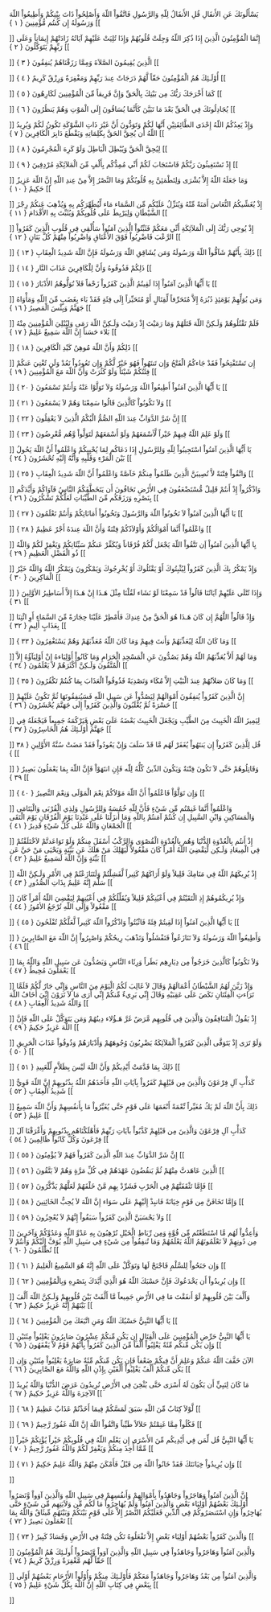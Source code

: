 يَسْأَلُونَكَ عَنِ الأَنفَالِ قُلِ الأَنفَالُ لِلّهِ وَالرَّسُولِ فَاتَّقُواْ اللّهَ وَأَصْلِحُواْ ذَاتَ بِيْنِكُمْ وَأَطِيعُواْ اللّهَ وَرَسُولَهُ إِن كُنتُم مُّؤْمِنِينَ { ۱ }
[[


]] 
إِنَّمَا الْمُؤْمِنُونَ الَّذِينَ إِذَا ذُكِرَ اللّهُ وَجِلَتْ قُلُوبُهُمْ وَإِذَا تُلِيَتْ عَلَيْهِمْ آيَاتُهُ زَادَتْهُمْ إِيمَاناً وَعَلَى رَبِّهِمْ يَتَوَكَّلُونَ { ۲ }
[[


]] 
الَّذِينَ يُقِيمُونَ الصَّلاَةَ وَمِمَّا رَزَقْنَاهُمْ يُنفِقُونَ { ۳ }
[[


]] 
أُوْلَـئِكَ هُمُ الْمُؤْمِنُونَ حَقّاً لَّهُمْ دَرَجَاتٌ عِندَ رَبِّهِمْ وَمَغْفِرَةٌ وَرِزْقٌ كَرِيمٌ { ٤ }
[[


]] 
كَمَا أَخْرَجَكَ رَبُّكَ مِن بَيْتِكَ بِالْحَقِّ وَإِنَّ فَرِيقاً مِّنَ الْمُؤْمِنِينَ لَكَارِهُونَ { ٥ }
[[


]] 
يُجَادِلُونَكَ فِي الْحَقِّ بَعْدَ مَا تَبَيَّنَ كَأَنَّمَا يُسَاقُونَ إِلَى الْمَوْتِ وَهُمْ يَنظُرُونَ { ٦ }
[[


]] 
وَإِذْ يَعِدُكُمُ اللّهُ إِحْدَى الطَّائِفَتِيْنِ أَنَّهَا لَكُمْ وَتَوَدُّونَ أَنَّ غَيْرَ ذَاتِ الشَّوْكَةِ تَكُونُ لَكُمْ وَيُرِيدُ اللّهُ أَن يُحِقَّ الحَقَّ بِكَلِمَاتِهِ وَيَقْطَعَ دَابِرَ الْكَافِرِينَ { ٧ }
[[


]] 
لِيُحِقَّ الْحَقَّ وَيُبْطِلَ الْبَاطِلَ وَلَوْ كَرِهَ الْمُجْرِمُونَ { ۸ }
[[


]] 
إِذْ تَسْتَغِيثُونَ رَبَّكُمْ فَاسْتَجَابَ لَكُمْ أَنِّي مُمِدُّكُم بِأَلْفٍ مِّنَ الْمَلآئِكَةِ مُرْدِفِينَ { ۹ }
[[


]] 
وَمَا جَعَلَهُ اللّهُ إِلاَّ بُشْرَى وَلِتَطْمَئِنَّ بِهِ قُلُوبُكُمْ وَمَا النَّصْرُ إِلاَّ مِنْ عِندِ اللّهِ إِنَّ اللّهَ عَزِيزٌ حَكِيمٌ { ۱۰ }
[[


]] 
إِذْ يُغَشِّيكُمُ النُّعَاسَ أَمَنَةً مِّنْهُ وَيُنَزِّلُ عَلَيْكُم مِّن السَّمَاء مَاء لِّيُطَهِّرَكُم بِهِ وَيُذْهِبَ عَنكُمْ رِجْزَ الشَّيْطَانِ وَلِيَرْبِطَ عَلَى قُلُوبِكُمْ وَيُثَبِّتَ بِهِ الأَقْدَامَ { ۱۱ }
[[


]] 
إِذْ يُوحِي رَبُّكَ إِلَى الْمَلآئِكَةِ أَنِّي مَعَكُمْ فَثَبِّتُواْ الَّذِينَ آمَنُواْ سَأُلْقِي فِي قُلُوبِ الَّذِينَ كَفَرُواْ الرَّعْبَ فَاضْرِبُواْ فَوْقَ الأَعْنَاقِ وَاضْرِبُواْ مِنْهُمْ كُلَّ بَنَانٍ { ۱۲ }
[[


]] 
ذَلِكَ بِأَنَّهُمْ شَآقُّواْ اللّهَ وَرَسُولَهُ وَمَن يُشَاقِقِ اللّهَ وَرَسُولَهُ فَإِنَّ اللّهَ شَدِيدُ الْعِقَابِ { ۱۳ }
[[


]] 
ذَلِكُمْ فَذُوقُوهُ وَأَنَّ لِلْكَافِرِينَ عَذَابَ النَّارِ { ۱٤ }
[[


]] 
يَا أَيُّهَا الَّذِينَ آمَنُواْ إِذَا لَقِيتُمُ الَّذِينَ كَفَرُواْ زَحْفاً فَلاَ تُوَلُّوهُمُ الأَدْبَارَ { ۱٥ }
[[


]] 
وَمَن يُوَلِّهِمْ يَوْمَئِذٍ دُبُرَهُ إِلاَّ مُتَحَرِّفاً لِّقِتَالٍ أَوْ مُتَحَيِّزاً إِلَى فِئَةٍ فَقَدْ بَاء بِغَضَبٍ مِّنَ اللّهِ وَمَأْوَاهُ جَهَنَّمُ وَبِئْسَ الْمَصِيرُ { ۱٦ }
[[


]] 
فَلَمْ تَقْتُلُوهُمْ وَلَـكِنَّ اللّهَ قَتَلَهُمْ وَمَا رَمَيْتَ إِذْ رَمَيْتَ وَلَـكِنَّ اللّهَ رَمَى وَلِيُبْلِيَ الْمُؤْمِنِينَ مِنْهُ بَلاء حَسَناً إِنَّ اللّهَ سَمِيعٌ عَلِيمٌ { ۱٧ }
[[


]] 
ذَلِكُمْ وَأَنَّ اللّهَ مُوهِنُ كَيْدِ الْكَافِرِينَ { ۱۸ }
[[


]] 
إِن تَسْتَفْتِحُواْ فَقَدْ جَاءكُمُ الْفَتْحُ وَإِن تَنتَهُواْ فَهُوَ خَيْرٌ لَّكُمْ وَإِن تَعُودُواْ نَعُدْ وَلَن تُغْنِيَ عَنكُمْ فِئَتُكُمْ شَيْئاً وَلَوْ كَثُرَتْ وَأَنَّ اللّهَ مَعَ الْمُؤْمِنِينَ { ۱۹ }
[[


]] 
يَا أَيُّهَا الَّذِينَ آمَنُواْ أَطِيعُواْ اللّهَ وَرَسُولَهُ وَلاَ تَوَلَّوْا عَنْهُ وَأَنتُمْ تَسْمَعُونَ { ۲۰ }
[[


]] 
وَلاَ تَكُونُواْ كَالَّذِينَ قَالُوا سَمِعْنَا وَهُمْ لاَ يَسْمَعُونَ { ۲۱ }
[[


]] 
إِنَّ شَرَّ الدَّوَابِّ عِندَ اللّهِ الصُّمُّ الْبُكْمُ الَّذِينَ لاَ يَعْقِلُونَ { ۲۲ }
[[


]] 
وَلَوْ عَلِمَ اللّهُ فِيهِمْ خَيْراً لَّأسْمَعَهُمْ وَلَوْ أَسْمَعَهُمْ لَتَوَلَّواْ وَّهُم مُّعْرِضُونَ { ۲۳ }
[[


]] 
يَا أَيُّهَا الَّذِينَ آمَنُواْ اسْتَجِيبُواْ لِلّهِ وَلِلرَّسُولِ إِذَا دَعَاكُم لِمَا يُحْيِيكُمْ وَاعْلَمُواْ أَنَّ اللّهَ يَحُولُ بَيْنَ الْمَرْءِ وَقَلْبِهِ وَأَنَّهُ إِلَيْهِ تُحْشَرُونَ { ۲٤ }
[[


]] 
وَاتَّقُواْ فِتْنَةً لاَّ تُصِيبَنَّ الَّذِينَ ظَلَمُواْ مِنكُمْ خَآصَّةً وَاعْلَمُواْ أَنَّ اللّهَ شَدِيدُ الْعِقَابِ { ۲٥ }
[[


]] 
وَاذْكُرُواْ إِذْ أَنتُمْ قَلِيلٌ مُّسْتَضْعَفُونَ فِي الأَرْضِ تَخَافُونَ أَن يَتَخَطَّفَكُمُ النَّاسُ فَآوَاكُمْ وَأَيَّدَكُم بِنَصْرِهِ وَرَزَقَكُم مِّنَ الطَّيِّبَاتِ لَعَلَّكُمْ تَشْكُرُونَ { ۲٦ }
[[


]] 
يَا أَيُّهَا الَّذِينَ آمَنُواْ لاَ تَخُونُواْ اللّهَ وَالرَّسُولَ وَتَخُونُواْ أَمَانَاتِكُمْ وَأَنتُمْ تَعْلَمُونَ { ۲٧ }
[[


]] 
وَاعْلَمُواْ أَنَّمَا أَمْوَالُكُمْ وَأَوْلاَدُكُمْ فِتْنَةٌ وَأَنَّ اللّهَ عِندَهُ أَجْرٌ عَظِيمٌ { ۲۸ }
[[


]] 
يِا أَيُّهَا الَّذِينَ آمَنُواْ إَن تَتَّقُواْ اللّهَ يَجْعَل لَّكُمْ فُرْقَاناً وَيُكَفِّرْ عَنكُمْ سَيِّئَاتِكُمْ وَيَغْفِرْ لَكُمْ وَاللّهُ ذُو الْفَضْلِ الْعَظِيمِ { ۲۹ }
[[


]] 
وَإِذْ يَمْكُرُ بِكَ الَّذِينَ كَفَرُواْ لِيُثْبِتُوكَ أَوْ يَقْتُلُوكَ أَوْ يُخْرِجُوكَ وَيَمْكُرُونَ وَيَمْكُرُ اللّهُ وَاللّهُ خَيْرُ الْمَاكِرِينَ { ۳۰ }
[[


]] 
وَإِذَا تُتْلَى عَلَيْهِمْ آيَاتُنَا قَالُواْ قَدْ سَمِعْنَا لَوْ نَشَاء لَقُلْنَا مِثْلَ هَـذَا إِنْ هَـذَا إِلاَّ أَسَاطِيرُ الأوَّلِينَ { ۳۱ }
[[


]] 
وَإِذْ قَالُواْ اللَّهُمَّ إِن كَانَ هَـذَا هُوَ الْحَقَّ مِنْ عِندِكَ فَأَمْطِرْ عَلَيْنَا حِجَارَةً مِّنَ السَّمَاءِ أَوِ ائْتِنَا بِعَذَابٍ أَلِيمٍ { ۳۲ }
[[


]] 
وَمَا كَانَ اللّهُ لِيُعَذِّبَهُمْ وَأَنتَ فِيهِمْ وَمَا كَانَ اللّهُ مُعَذِّبَهُمْ وَهُمْ يَسْتَغْفِرُونَ { ۳۳ }
[[


]] 
وَمَا لَهُمْ أَلاَّ يُعَذِّبَهُمُ اللّهُ وَهُمْ يَصُدُّونَ عَنِ الْمَسْجِدِ الْحَرَامِ وَمَا كَانُواْ أَوْلِيَاءهُ إِنْ أَوْلِيَآؤُهُ إِلاَّ الْمُتَّقُونَ وَلَـكِنَّ أَكْثَرَهُمْ لاَ يَعْلَمُونَ { ۳٤ }
[[


]] 
وَمَا كَانَ صَلاَتُهُمْ عِندَ الْبَيْتِ إِلاَّ مُكَاء وَتَصْدِيَةً فَذُوقُواْ الْعَذَابَ بِمَا كُنتُمْ تَكْفُرُونَ { ۳٥ }
[[


]] 
إِنَّ الَّذِينَ كَفَرُواْ يُنفِقُونَ أَمْوَالَهُمْ لِيَصُدُّواْ عَن سَبِيلِ اللّهِ فَسَيُنفِقُونَهَا ثُمَّ تَكُونُ عَلَيْهِمْ حَسْرَةً ثُمَّ يُغْلَبُونَ وَالَّذِينَ كَفَرُواْ إِلَى جَهَنَّمَ يُحْشَرُونَ { ۳٦ }
[[


]] 
لِيَمِيزَ اللّهُ الْخَبِيثَ مِنَ الطَّيِّبِ وَيَجْعَلَ الْخَبِيثَ بَعْضَهُ عَلَىَ بَعْضٍ فَيَرْكُمَهُ جَمِيعاً فَيَجْعَلَهُ فِي جَهَنَّمَ أُوْلَـئِكَ هُمُ الْخَاسِرُونَ { ۳٧ }
[[


]] 
قُل لِلَّذِينَ كَفَرُواْ إِن يَنتَهُواْ يُغَفَرْ لَهُم مَّا قَدْ سَلَفَ وَإِنْ يَعُودُواْ فَقَدْ مَضَتْ سُنَّةُ الأَوَّلِينِ { ۳۸ }
[[


]] 
وَقَاتِلُوهُمْ حَتَّى لاَ تَكُونَ فِتْنَةٌ وَيَكُونَ الدِّينُ كُلُّهُ لِلّه فَإِنِ انتَهَوْاْ فَإِنَّ اللّهَ بِمَا يَعْمَلُونَ بَصِيرٌ { ۳۹ }
[[


]] 
وَإِن تَوَلَّوْاْ فَاعْلَمُواْ أَنَّ اللّهَ مَوْلاَكُمْ نِعْمَ الْمَوْلَى وَنِعْمَ النَّصِيرُ { ٤۰ }
[[


]] 
وَاعْلَمُواْ أَنَّمَا غَنِمْتُم مِّن شَيْءٍ فَأَنَّ لِلّهِ خُمُسَهُ وَلِلرَّسُولِ وَلِذِي الْقُرْبَى وَالْيَتَامَى وَالْمَسَاكِينِ وَابْنِ السَّبِيلِ إِن كُنتُمْ آمَنتُمْ بِاللّهِ وَمَا أَنزَلْنَا عَلَى عَبْدِنَا يَوْمَ الْفُرْقَانِ يَوْمَ الْتَقَى الْجَمْعَانِ وَاللّهُ عَلَى كُلِّ شَيْءٍ قَدِيرٌ { ٤۱ }
[[


]] 
إِذْ أَنتُم بِالْعُدْوَةِ الدُّنْيَا وَهُم بِالْعُدْوَةِ الْقُصْوَى وَالرَّكْبُ أَسْفَلَ مِنكُمْ وَلَوْ تَوَاعَدتَّمْ لاَخْتَلَفْتُمْ فِي الْمِيعَادِ وَلَـكِن لِّيَقْضِيَ اللّهُ أَمْراً كَانَ مَفْعُولاً لِّيَهْلِكَ مَنْ هَلَكَ عَن بَيِّنَةٍ وَيَحْيَى مَنْ حَيَّ عَن بَيِّنَةٍ وَإِنَّ اللّهَ لَسَمِيعٌ عَلِيمٌ { ٤۲ }
[[


]] 
إِذْ يُرِيكَهُمُ اللّهُ فِي مَنَامِكَ قَلِيلاً وَلَوْ أَرَاكَهُمْ كَثِيراً لَّفَشِلْتُمْ وَلَتَنَازَعْتُمْ فِي الأَمْرِ وَلَـكِنَّ اللّهَ سَلَّمَ إِنَّهُ عَلِيمٌ بِذَاتِ الصُّدُورِ { ٤۳ }
[[


]] 
وَإِذْ يُرِيكُمُوهُمْ إِذِ الْتَقَيْتُمْ فِي أَعْيُنِكُمْ قَلِيلاً وَيُقَلِّلُكُمْ فِي أَعْيُنِهِمْ لِيَقْضِيَ اللّهُ أَمْراً كَانَ مَفْعُولاً وَإِلَى اللّهِ تُرْجَعُ الأمُورُ { ٤٤ }
[[


]] 
يَا أَيُّهَا الَّذِينَ آمَنُواْ إِذَا لَقِيتُمْ فِئَةً فَاثْبُتُواْ وَاذْكُرُواْ اللّهَ كَثِيراً لَّعَلَّكُمْ تُفْلَحُونَ { ٤٥ }
[[


]] 
وَأَطِيعُواْ اللّهَ وَرَسُولَهُ وَلاَ تَنَازَعُواْ فَتَفْشَلُواْ وَتَذْهَبَ رِيحُكُمْ وَاصْبِرُواْ إِنَّ اللّهَ مَعَ الصَّابِرِينَ { ٤٦ }
[[


]] 
وَلاَ تَكُونُواْ كَالَّذِينَ خَرَجُواْ مِن دِيَارِهِم بَطَراً وَرِئَاء النَّاسِ وَيَصُدُّونَ عَن سَبِيلِ اللّهِ وَاللّهُ بِمَا يَعْمَلُونَ مُحِيطٌ { ٤٧ }
[[


]] 
وَإِذْ زَيَّنَ لَهُمُ الشَّيْطَانُ أَعْمَالَهُمْ وَقَالَ لاَ غَالِبَ لَكُمُ الْيَوْمَ مِنَ النَّاسِ وَإِنِّي جَارٌ لَّكُمْ فَلَمَّا تَرَاءتِ الْفِئَتَانِ نَكَصَ عَلَى عَقِبَيْهِ وَقَالَ إِنِّي بَرِيءٌ مِّنكُمْ إِنِّي أَرَى مَا لاَ تَرَوْنَ إِنِّيَ أَخَافُ اللّهَ وَاللّهُ شَدِيدُ الْعِقَابِ { ٤۸ }
[[


]] 
إِذْ يَقُولُ الْمُنَافِقُونَ وَالَّذِينَ فِي قُلُوبِهِم مَّرَضٌ غَرَّ هَـؤُلاء دِينُهُمْ وَمَن يَتَوَكَّلْ عَلَى اللّهِ فَإِنَّ اللّهَ عَزِيزٌ حَكِيمٌ { ٤۹ }
[[


]] 
وَلَوْ تَرَى إِذْ يَتَوَفَّى الَّذِينَ كَفَرُواْ الْمَلآئِكَةُ يَضْرِبُونَ وُجُوهَهُمْ وَأَدْبَارَهُمْ وَذُوقُواْ عَذَابَ الْحَرِيقِ { ٥۰ }
[[


]] 
ذَلِكَ بِمَا قَدَّمَتْ أَيْدِيكُمْ وَأَنَّ اللّهَ لَيْسَ بِظَلاَّمٍ لِّلْعَبِيدِ { ٥۱ }
[[


]] 
كَدَأْبِ آلِ فِرْعَوْنَ وَالَّذِينَ مِن قَبْلِهِمْ كَفَرُواْ بِآيَاتِ اللّهِ فَأَخَذَهُمُ اللّهُ بِذُنُوبِهِمْ إِنَّ اللّهَ قَوِيٌّ شَدِيدُ الْعِقَابِ { ٥۲ }
[[


]] 
ذَلِكَ بِأَنَّ اللّهَ لَمْ يَكُ مُغَيِّراً نِّعْمَةً أَنْعَمَهَا عَلَى قَوْمٍ حَتَّى يُغَيِّرُواْ مَا بِأَنفُسِهِمْ وَأَنَّ اللّهَ سَمِيعٌ عَلِيمٌ { ٥۳ }
[[


]] 
كَدَأْبِ آلِ فِرْعَوْنَ وَالَّذِينَ مِن قَبْلِهِمْ كَذَّبُواْ بآيَاتِ رَبِّهِمْ فَأَهْلَكْنَاهُم بِذُنُوبِهِمْ وَأَغْرَقْنَا آلَ فِرْعَونَ وَكُلٌّ كَانُواْ ظَالِمِينَ { ٥٤ }
[[


]] 
إِنَّ شَرَّ الدَّوَابِّ عِندَ اللّهِ الَّذِينَ كَفَرُواْ فَهُمْ لاَ يُؤْمِنُونَ { ٥٥ }
[[


]] 
الَّذِينَ عَاهَدتَّ مِنْهُمْ ثُمَّ يَنقُضُونَ عَهْدَهُمْ فِي كُلِّ مَرَّةٍ وَهُمْ لاَ يَتَّقُونَ { ٥٦ }
[[


]] 
فَإِمَّا تَثْقَفَنَّهُمْ فِي الْحَرْبِ فَشَرِّدْ بِهِم مَّنْ خَلْفَهُمْ لَعَلَّهُمْ يَذَّكَّرُونَ { ٥٧ }
[[


]] 
وَإِمَّا تَخَافَنَّ مِن قَوْمٍ خِيَانَةً فَانبِذْ إِلَيْهِمْ عَلَى سَوَاء إِنَّ اللّهَ لاَ يُحِبُّ الخَائِنِينَ { ٥۸ }
[[


]] 
وَلاَ يَحْسَبَنَّ الَّذِينَ كَفَرُواْ سَبَقُواْ إِنَّهُمْ لاَ يُعْجِزُونَ { ٥۹ }
[[


]] 
وَأَعِدُّواْ لَهُم مَّا اسْتَطَعْتُم مِّن قُوَّةٍ وَمِن رِّبَاطِ الْخَيْلِ تُرْهِبُونَ بِهِ عَدْوَّ اللّهِ وَعَدُوَّكُمْ وَآخَرِينَ مِن دُونِهِمْ لاَ تَعْلَمُونَهُمُ اللّهُ يَعْلَمُهُمْ وَمَا تُنفِقُواْ مِن شَيْءٍ فِي سَبِيلِ اللّهِ يُوَفَّ إِلَيْكُمْ وَأَنتُمْ لاَ تُظْلَمُونَ { ٦۰ }
[[


]] 
وَإِن جَنَحُواْ لِلسَّلْمِ فَاجْنَحْ لَهَا وَتَوَكَّلْ عَلَى اللّهِ إِنَّهُ هُوَ السَّمِيعُ الْعَلِيمُ { ٦۱ }
[[


]] 
وَإِن يُرِيدُواْ أَن يَخْدَعُوكَ فَإِنَّ حَسْبَكَ اللّهُ هُوَ الَّذِيَ أَيَّدَكَ بِنَصْرِهِ وَبِالْمُؤْمِنِينَ { ٦۲ }
[[


]] 
وَأَلَّفَ بَيْنَ قُلُوبِهِمْ لَوْ أَنفَقْتَ مَا فِي الأَرْضِ جَمِيعاً مَّا أَلَّفَتْ بَيْنَ قُلُوبِهِمْ وَلَـكِنَّ اللّهَ أَلَّفَ بَيْنَهُمْ إِنَّهُ عَزِيزٌ حَكِيمٌ { ٦۳ }
[[


]] 
يَا أَيُّهَا النَّبِيُّ حَسْبُكَ اللّهُ وَمَنِ اتَّبَعَكَ مِنَ الْمُؤْمِنِينَ { ٦٤ }
[[


]] 
يَا أَيُّهَا النَّبِيُّ حَرِّضِ الْمُؤْمِنِينَ عَلَى الْقِتَالِ إِن يَكُن مِّنكُمْ عِشْرُونَ صَابِرُونَ يَغْلِبُواْ مِئَتَيْنِ وَإِن يَكُن مِّنكُم مِّئَةٌ يَغْلِبُواْ أَلْفاً مِّنَ الَّذِينَ كَفَرُواْ بِأَنَّهُمْ قَوْمٌ لاَّ يَفْقَهُونَ { ٦٥ }
[[


]] 
الآنَ خَفَّفَ اللّهُ عَنكُمْ وَعَلِمَ أَنَّ فِيكُمْ ضَعْفاً فَإِن يَكُن مِّنكُم مِّئَةٌ صَابِرَةٌ يَغْلِبُواْ مِئَتَيْنِ وَإِن يَكُن مِّنكُمْ أَلْفٌ يَغْلِبُواْ أَلْفَيْنِ بِإِذْنِ اللّهِ وَاللّهُ مَعَ الصَّابِرِينَ { ٦٦ }
[[


]] 
مَا كَانَ لِنَبِيٍّ أَن يَكُونَ لَهُ أَسْرَى حَتَّى يُثْخِنَ فِي الأَرْضِ تُرِيدُونَ عَرَضَ الدُّنْيَا وَاللّهُ يُرِيدُ الآخِرَةَ وَاللّهُ عَزِيزٌ حَكِيمٌ { ٦٧ }
[[


]] 
لَّوْلاَ كِتَابٌ مِّنَ اللّهِ سَبَقَ لَمَسَّكُمْ فِيمَا أَخَذْتُمْ عَذَابٌ عَظِيمٌ { ٦۸ }
[[


]] 
فَكُلُواْ مِمَّا غَنِمْتُمْ حَلاَلاً طَيِّباً وَاتَّقُواْ اللّهَ إِنَّ اللّهَ غَفُورٌ رَّحِيمٌ { ٦۹ }
[[


]] 
يَا أَيُّهَا النَّبِيُّ قُل لِّمَن فِي أَيْدِيكُم مِّنَ الأَسْرَى إِن يَعْلَمِ اللّهُ فِي قُلُوبِكُمْ خَيْراً يُؤْتِكُمْ خَيْراً مِّمَّا أُخِذَ مِنكُمْ وَيَغْفِرْ لَكُمْ وَاللّهُ غَفُورٌ رَّحِيمٌ { ٧۰ }
[[


]] 
وَإِن يُرِيدُواْ خِيَانَتَكَ فَقَدْ خَانُواْ اللّهَ مِن قَبْلُ فَأَمْكَنَ مِنْهُمْ وَاللّهُ عَلِيمٌ حَكِيمٌ { ٧۱ }
[[


]] 

إِنَّ الَّذِينَ آمَنُواْ وَهَاجَرُواْ وَجَاهَدُواْ بِأَمْوَالِهِمْ وَأَنفُسِهِمْ فِي سَبِيلِ اللّهِ وَالَّذِينَ آوَواْ وَّنَصَرُواْ أُوْلَـئِكَ بَعْضُهُمْ أَوْلِيَاء بَعْضٍ وَالَّذِينَ آمَنُواْ وَلَمْ يُهَاجِرُواْ مَا لَكُم مِّن وَلاَيَتِهِم مِّن شَيْءٍ 
حَتَّى يُهَاجِرُواْ وَإِنِ اسْتَنصَرُوكُمْ فِي الدِّينِ فَعَلَيْكُمُ النَّصْرُ إِلاَّ عَلَى قَوْمٍ بَيْنَكُمْ وَبَيْنَهُم مِّيثَاقٌ وَاللّهُ بِمَا تَعْمَلُونَ بَصِيرٌ { ٧۲ }
[[


]] 
وَالَّذينَ كَفَرُواْ بَعْضُهُمْ أَوْلِيَاء بَعْضٍ إِلاَّ تَفْعَلُوهُ تَكُن فِتْنَةٌ فِي الأَرْضِ وَفَسَادٌ كَبِيرٌ { ٧۳ }
[[


]] 
وَالَّذِينَ آمَنُواْ وَهَاجَرُواْ وَجَاهَدُواْ فِي سَبِيلِ اللّهِ وَالَّذِينَ آوَواْ وَّنَصَرُواْ أُولَـئِكَ هُمُ الْمُؤْمِنُونَ حَقّاً لَّهُم مَّغْفِرَةٌ وَرِزْقٌ كَرِيمٌ { ٧٤ }
[[


]] 
وَالَّذِينَ آمَنُواْ مِن بَعْدُ وَهَاجَرُواْ وَجَاهَدُواْ مَعَكُمْ فَأُوْلَـئِكَ مِنكُمْ وَأُوْلُواْ الأَرْحَامِ بَعْضُهُمْ أَوْلَى بِبَعْضٍ فِي كِتَابِ اللّهِ إِنَّ اللّهَ بِكُلِّ شَيْءٍ عَلِيمٌ { ٧٥ }
[[


]]